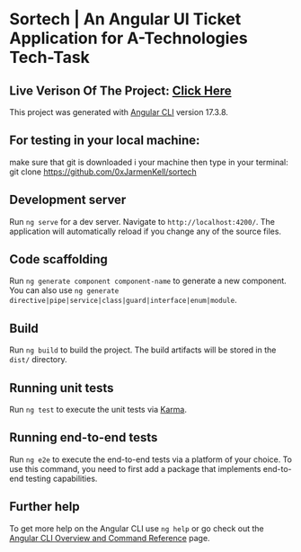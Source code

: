 # Sortech | An Angular UI Ticket Application for A-Technologies Tech-Task

## Live Verison Of The Project: [Click Here](https://sortech.netlify.app/)

This project was generated with [Angular CLI](https://github.com/angular/angular-cli) version 17.3.8.

## For testing in your local machine: 

make sure that git is downloaded i your machine then type in your terminal: git clone https://github.com/0xJarmenKell/sortech

## Development server

Run `ng serve` for a dev server. Navigate to `http://localhost:4200/`. The application will automatically reload if you change any of the source files.

## Code scaffolding

Run `ng generate component component-name` to generate a new component. You can also use `ng generate directive|pipe|service|class|guard|interface|enum|module`.

## Build

Run `ng build` to build the project. The build artifacts will be stored in the `dist/` directory.

## Running unit tests

Run `ng test` to execute the unit tests via [Karma](https://karma-runner.github.io).

## Running end-to-end tests

Run `ng e2e` to execute the end-to-end tests via a platform of your choice. To use this command, you need to first add a package that implements end-to-end testing capabilities.

## Further help

To get more help on the Angular CLI use `ng help` or go check out the [Angular CLI Overview and Command Reference](https://angular.io/cli) page.
